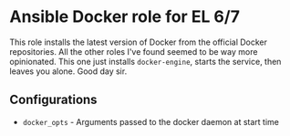 # Ansible Docker role for EL 6/7

This role installs the latest version of Docker from the official Docker repositories. All the other roles I've found seemed to be way more opinionated. This one just installs `docker-engine`, starts the service, then leaves you alone. Good day sir.

## Configurations

 * `docker_opts` - Arguments passed to the docker daemon at start time
